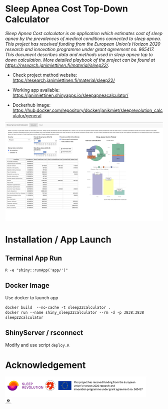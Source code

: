 # Sleep Apnea Cost Top-Down Calculator

*Sleep Apnea Cost calculator is an application which estimates cost of
sleep apnea by the prevalences of medical conditions connected to sleep
apnea. This project has received funding from the European Union’s
Horizon 2020 research and innovation programme under grant agreement no.
965417. This document describes data and methods used in sleep apnea top
to down calculation. More detailed playbook of the project can be found
at <https://research.janimiettinen.fi/material/sleep22/>.*

- Check project method website: <https://research.janimiettinen.fi/material/sleep22/>

- Working app available: <https://janimiettinen.shinyapps.io/sleepapneacalculator/>

- Dockerhub image: <https://hub.docker.com/repository/docker/janikmiet/sleeprevolution_calculator/general>

![](calculator.png)

# Installation / App Launch

## Terminal App Run

```
R -e "shiny::runApp('app/')"
```


## Docker Image

Use docker to launch app

```
docker build  --no-cache -t sleep22calculator . 
docker run --name shiny_sleep22calculator --rm -d -p 3838:3838 sleep22calculator
```

## ShinyServer / rsconnect

Modify and use script `deploy.R`



# Acknowledgement

![](app/www/img/alllogos.png) 
<br>
<img src="app/www/img/uef.png" style="width:4.0%" />